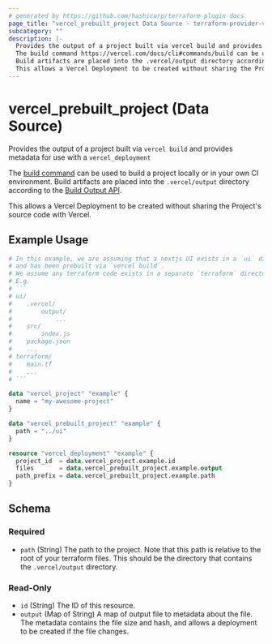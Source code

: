 ```yaml
---
# generated by https://github.com/hashicorp/terraform-plugin-docs
page_title: "vercel_prebuilt_project Data Source - terraform-provider-vercel"
subcategory: ""
description: |-
  Provides the output of a project built via vercel build and provides metadata for use with a vercel_deployment
  The build command https://vercel.com/docs/cli#commands/build can be used to build a project locally or in your own CI environment.
  Build artifacts are placed into the .vercel/output directory according to the Build Output API https://vercel.com/docs/build-output-api/v3.
  This allows a Vercel Deployment to be created without sharing the Project's source code with Vercel.
---
```


# vercel_prebuilt_project (Data Source)

Provides the output of a project built via `vercel build` and provides metadata for use with a `vercel_deployment`

The [build command](https://vercel.com/docs/cli#commands/build) can be used to build a project locally or in your own CI environment.
Build artifacts are placed into the `.vercel/output` directory according to the [Build Output API](https://vercel.com/docs/build-output-api/v3).

This allows a Vercel Deployment to be created without sharing the Project's source code with Vercel.

## Example Usage

```terraform
# In this example, we are assuming that a nextjs UI exists in a `ui` directory 
# and has been prebuilt via `vercel build`. 
# We assume any terraform code exists in a separate `terraform` directory.
# E.g.
# ```
# ui/
#    .vercel/
#        output/ 
#            ...
#    src/
#        index.js
#    package.json
#    ...
# terraform/
#    main.tf
#    ...
# ```

data "vercel_project" "example" {
  name = "my-awesome-project"
}

data "vercel_prebuilt_project" "example" {
  path = "../ui"
}

resource "vercel_deployment" "example" {
  project_id  = data.vercel_project.example.id
  files       = data.vercel_prebuilt_project.example.output
  path_prefix = data.vercel_prebuilt_project.example.path
}
```

<!-- schema generated by tfplugindocs -->
## Schema

### Required

- `path` (String) The path to the project. Note that this path is relative to the root of your terraform files. This should be the directory that contains the `.vercel/output` directory.

### Read-Only

- `id` (String) The ID of this resource.
- `output` (Map of String) A map of output file to metadata about the file. The metadata contains the file size and hash, and allows a deployment to be created if the file changes.


